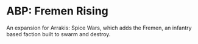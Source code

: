 # ABP: Fremen Rising
An expansion for Arrakis: Spice Wars, which adds the Fremen, an infantry based faction built to swarm and destroy.
